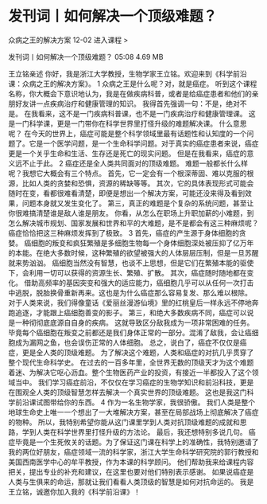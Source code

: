 # 发刊词丨如何解决一个顶级难题？


众病之王的解决方案
12-02
进入课程 >

发刊词丨如何解决一个顶级难题？
05:08 4.69 MB

王立铭亲述
你好，我是浙江大学教授，生物学家王立铭。欢迎来到《科学前沿课：众病之王的解决方案》。
1
众病之王是什么呢？对，就是癌症。
听到这个课程名称，你大概会下意识地认为，我是在做疾病科普，或者是给癌症患者和他们的亲朋好友讲一点疾病治疗和健康管理的知识。
我得首先强调一句：不是，绝对不是。
在我看来，这不是一门疾病科普课，也不是一门疾病治疗和健康管理课。
这是一门科学课，更是一门带你在科学世界里打怪升级的难题解决课。
什么意思呢？
在今天的世界上，癌症可能是整个科学领域里最有话题性和认知度的一个问题了。它是一个医学问题，是一个生命科学问题。对于真实的癌症患者来说，癌症更是一个关乎生命和生活、生存还是死亡的现实问题。
但是在我看来，癌症的意义远不止于此。
2
癌症还是全人类共同面对的顶级难题。
难题一般都长什么样呢？我想它大概会有三个特点。
首先，它一定会有一个根深蒂固、难以克服的根源，比如人类的贪婪和恐惧，资源的稀缺等等。
其次，它的具体表现形式可能会随时在变，看都很难看清楚，即便是想出一个解决方案，可能还没来得及看到效果，问题本身就又发生变化了。
第三，真正的难题是个复杂的系统问题，甚至让你很难搞清楚谁是敌人谁是朋友。
你看，从怎么在职场上升职加薪的小难题，到怎么解决城市规划、国家发展和世界和平的大难题，是不是都会有这三种麻烦呢？
癌症恰恰把这三种麻烦发挥到了极致。
3
首先，癌症的产生源于身体细胞的贪婪。
癌细胞的叛变和疯狂繁殖是多细胞生物每一个身体细胞深处被压抑了亿万年的本能。在绝大多数时候，这种繁殖的欲望被强大的人体层层压制，但是一旦苏醒就来势汹汹。
癌细胞当然没有智慧，也谈不上思想，但是它们在繁殖本能的驱使下，会利用一切可以获得的资源生长、繁殖、扩散。
其次，癌症随时随地都在变化。
借助高频率的基因突变和强大的适应能力，癌细胞几乎可以从任何一次打击中逃脱，脱胎换骨重新再来。这也是为什么癌症那么容易复发、那么难以根除。
对于人类来说，我们得像童话《爱丽丝漫游仙境》里的红桃皇后一样永远不停地奔跑追逐，才能跟上癌细胞善变的影子。
第三，和绝大多数疾病不同，癌症可以说是一种彻彻底底源自自身的疾病。
这就导致区分敌我成为一项非常困难的任务。毕竟每个癌细胞在叛变之前都还是我们身体正常的一部分。混淆了敌我，会让癌细胞成为漏网之鱼，也会误伤正常的人体细胞。
总之，说白了，癌症不仅仅是癌症，更是全人类的顶级难题。
为了解决这个难题，人类和癌症的对抗几乎贯穿了整个现代生命科学史。
在过去的一百多年里，全世界无数的顶级天才为这个难题着迷、为解决它呕心沥血。整个生物医药产业的投资，有接近一半都投入了这个领域当中。
我们学习癌症前沿，不仅仅在学习癌症的生物学知识和前沿科技，更是在围观全人类的顶级智慧怎样去解决一个真实世界的顶级难题。
这也是我这门科学前沿课试图带给你的东西。
4
作为一名生物学家，我很骄傲。
我们人类是整个地球生命史上唯一一个想出了一大堆解决方案，甚至在局部战场上彻底解决了癌症的物种。
所以，我特别希望你能从这门课里学到人类对抗顶级难题的成就和思路，学到人类在科学世界里打怪升级的方法论。
最后，我还想特别多说几句。
癌症毕竟是一个生死攸关的话题。为了保证这门课在科学上的准确性，我特别邀请了我的两位好朋友，癌症领域一流的科学家，浙江大学生命科学研究院的郭行教授和美国西南医学中心的牟平教授，作为本课的科学顾问。
他们帮助我来给课程内容把关，提出专业的补充和建议，在这里也要对他们特别表示感谢。
如果说癌症是人类与生俱来的命运，那就让我们看看人类顶级的智慧是如何对抗命运的。
我是王立铭，诚邀你加入我的《科学前沿课》！